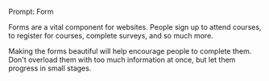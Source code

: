 Prompt: Form

Forms are a vital component for websites. People sign up to attend courses, to register for courses, complete surveys, and so much more.

Making the forms beautiful will help encourage people to complete them. Don't overload them with too much information at once, but let them progress in small stages.
